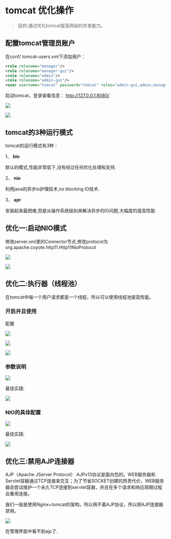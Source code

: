 # tomcat 优化操作

> 目的:通过优化tomcat提高网站的并发能力。



## 配置tomcat管理员账户

在conf/ tomcat-users.xml下添加用户：

```xml
<role rolename="manager"/>
<role rolename="manager-gui"/>
<role rolename="admin"/>
<role rolename="admin-gui"/>
<user username="tomcat" password="tomcat" roles="admin-gui,admin,manager-gui,manager"/>
```
启动tomcat，登录查看信息：
http://127.0.0.1:8080/

![](images/t1.png)

![](images/t2.png)


## tomcat的3种运行模式

tomcat的运行模式有3种：

1、	**bio**

默认的模式,性能非常低下,没有经过任何优化处理和支持.

2、	**nio**

利用java的异步io护理技术,no blocking IO技术.

3、	**apr**

安装起来最困难,但是从操作系统级别来解决异步的IO问题,大幅度的提高性能.


## 优化一:启动NIO模式

修改server.xml里的Connector节点,修改protocol为org.apache.coyote.http11.Http11NioProtocol
 

![](images/t3.png)

![](images/t4.png)

## 优化二:执行器（线程池）

在tomcat中每一个用户请求都是一个线程，所以可以使用线程池提高性能。

### 开启并且使用

配置

![](images/t5.png)

![](images/t6.png)


![](images/t7.png)

### 参数说明

![](images/t8.jpg)


最佳实践:

![](images/t9.png)


###  NIO的具体配置

![](images/t10.jpg)

最佳实践:

![](images/t11.png)

## 优化三:禁用AJP连接器

AJP（Apache JServer Protocol）
AJPv13协议是面向包的。WEB服务器和Servlet容器通过TCP连接来交互；为了节省SOCKET创建的昂贵代价，WEB服务器会尝试维护一个永久TCP连接到servlet容器，并且在多个请求和响应周期过程会重用连接。

我们一般是使用Nginx+tomcat的架构，所以用不着AJP协议，所以把AJP连接器禁用。

![](images/t12.png)

在管理界面中看不到ajp了.